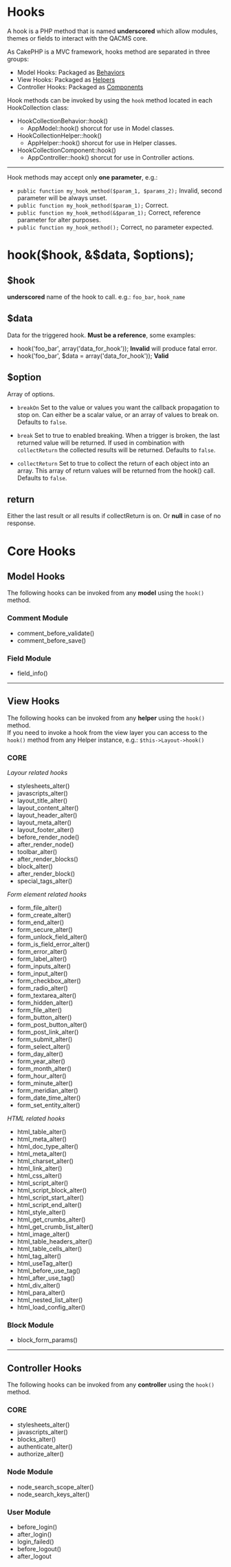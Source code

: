 Hooks
=====

A hook is a PHP method that is named **underscored** which allow modules, themes or fields to interact with the QACMS core.

As CakePHP is a MVC framework, hooks method are separated in three groups:

* Model Hooks: Packaged as [Behaviors](http://book.cakephp.org/2.0/en/models/behaviors.html)
* View Hooks: Packaged as [Helpers](http://book.cakephp.org/2.0/en/views/helpers.html)
* Controller Hooks: Packaged as [Components](http://book.cakephp.org/2.0/en/controllers/components.html)

Hook methods can be invoked by using the `hook` method located in each HookCollection class:

* HookCollectionBehavior::hook()
    * AppModel::hook() shorcut for use in Model classes.
* HookCollectionHelper::hook()
    * AppHelper::hook() shorcut for use in Helper classes.
* HookCollectionComponent::hook()
    * AppController::hook() shorcut for use in Controller actions.

***
	
Hook methods may accept only **one parameter**, e.g.:

* `public function my_hook_method($param_1, $params_2);` Invalid, second parameter will be always unset.
* `public function my_hook_method($param_1);` Correct.
* `public function my_hook_method(&$param_1);` Correct, reference parameter for alter purposes.
* `public function my_hook_method();` Correct, no parameter expected.


hook($hook, &$data, $options);
==============================


$hook
-----

**underscored** name of the hook to call. e.g.: `foo_bar`, `hook_name`


$data
-----

Data for the triggered hook. **Must be a reference**, some examples:

* hook('foo_bar', array('data_for_hook')); **Invalid** will produce fatal error.
* hook('foo_bar', $data = array('data_for_hook')); **Valid**


$option
-------

Array of options.

- `breakOn` Set to the value or values you want the callback propagation to stop on.
   Can either be a scalar value, or an array of values to break on.
   Defaults to `false`.

- `break` Set to true to enabled breaking. When a trigger is broken, the last returned value
   will be returned.  If used in combination with `collectReturn` the collected results will be returned.
   Defaults to `false`.

- `collectReturn` Set to true to collect the return of each object into an array.
   This array of return values will be returned from the hook() call. Defaults to `false`.

   
return
------

Either the last result or all results if collectReturn is on. Or **null** in case of no response.


Core Hooks
==========

Model Hooks
-----------

The following hooks can be invoked from any **model** using the `hook()` method.

### Comment Module
* comment_before_validate()
* comment_before_save()

### Field Module
* field_info()


***


View Hooks
----------

The following hooks can be invoked from any **helper** using the `hook()` method.  
If you need to invoke a hook from the view layer you can access to the `hook()` method from any Helper instance, e.g.: `$this->Layout->hook()`


### CORE

*Layour related hooks*

* stylesheets_alter()
* javascripts_alter()
* layout_title_alter()
* layout_content_alter()
* layout_header_alter()
* layout_meta_alter()
* layout_footer_alter()
* before_render_node()
* after_render_node()
* toolbar_alter()
* after_render_blocks()
* block_alter()
* after_render_block()
* special_tags_alter()

*Form element related hooks*

* form_file_alter()
* form_create_alter()
* form_end_alter()
* form_secure_alter()
* form_unlock_field_alter()
* form_is_field_error_alter()
* form_error_alter()
* form_label_alter()
* form_inputs_alter()
* form_input_alter()
* form_checkbox_alter()
* form_radio_alter()
* form_textarea_alter()
* form_hidden_alter()
* form_file_alter()
* form_button_alter()
* form_post_button_alter()
* form_post_link_alter()
* form_submit_alter()
* form_select_alter()
* form_day_alter()
* form_year_alter()
* form_month_alter()
* form_hour_alter()
* form_minute_alter()
* form_meridian_alter()
* form_date_time_alter()
* form_set_entity_alter()

*HTML related hooks*

* html_table_alter()
* html_meta_alter()
* html_doc_type_alter()
* html_meta_alter()
* html_charset_alter()
* html_link_alter()
* html_css_alter()
* html_script_alter()
* html_script_block_alter()
* html_script_start_alter()
* html_script_end_alter()
* html_style_alter()
* html_get_crumbs_alter()
* html_get_crumb_list_alter()
* html_image_alter()
* html_table_headers_alter()
* html_table_cells_alter()
* html_tag_alter()
* html_useTag_alter()
* html_before_use_tag()
* html_after_use_tag()
* html_div_alter()
* html_para_alter()
* html_nested_list_alter()
* html_load_config_alter()

### Block Module
* block_form_params()


***


Controller Hooks
----------------

The following hooks can be invoked from any **controller** using the `hook()` method.


### CORE
* stylesheets_alter()
* javascripts_alter()
* blocks_alter()
* authenticate_alter()
* authorize_alter()

### Node Module
* node_search_scope_alter()
* node_search_keys_alter()

### User Module
* before_login()
* after_login()
* login_failed()
* before_logout()
* after_logout